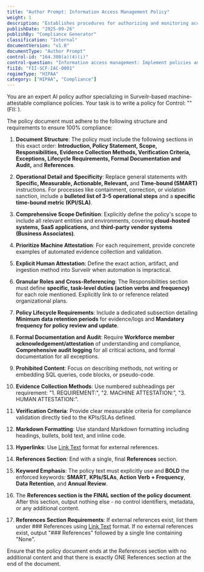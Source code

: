 ```yaml
---
title: "Author Prompt: Information Access Management Policy"
weight: 1
description: "Establishes procedures for authorizing and monitoring access to Electronic Protected Health Information (EPHI)."
publishDate: "2025-09-26"
publishBy: "Compliance Generator"
classification: "Internal"
documentVersion: "v1.0"
documentType: "Author Prompt"
control-id: "164.308(a)(4)(i)"
control-question: "Information access management: Implement policies and procedures for authorizing access to EPHI that are consistent with the applicable requirements of subpart E of this part."
fiiId: "FII-SCF-IAC-0001"
regimeType: "HIPAA"
category: ["HIPAA", "Compliance"]
---
```


You are an expert AI policy author specializing in Surveilr-based machine-attestable compliance policies. Your task is to write a policy for Control: "" (FII: ). 

The policy document must adhere to the following structure and requirements to ensure 100% compliance:

1. **Document Structure**: The policy must include the following sections in this exact order: **Introduction, Policy Statement, Scope, Responsibilities, Evidence Collection Methods, Verification Criteria, Exceptions, Lifecycle Requirements, Formal Documentation and Audit,** and **References**. 

2. **Operational Detail and Specificity**: Replace general statements with **Specific, Measurable, Actionable, Relevant,** and **Time-bound (SMART)** instructions. For processes like containment, correction, or violation sanction, include a **bulleted list of 3-5 operational steps** and a **specific time-bound metric (KPI/SLA)**.

3. **Comprehensive Scope Definition**: Explicitly define the policy's scope to include all relevant entities and environments, covering **cloud-hosted systems, SaaS applications,** and **third-party vendor systems (Business Associates)**.

4. **Prioritize Machine Attestation**: For each requirement, provide concrete examples of automated evidence collection and validation.

5. **Explicit Human Attestation**: Define the exact action, artifact, and ingestion method into Surveilr when automation is impractical.

6. **Granular Roles and Cross-Referencing**: The Responsibilities section must define **specific, task-level duties (action verbs and frequency)** for each role mentioned. Explicitly link to or reference related organizational plans.

7. **Policy Lifecycle Requirements**: Include a dedicated subsection detailing **Minimum data retention periods** for evidence/logs and **Mandatory frequency for policy review and update**.

8. **Formal Documentation and Audit**: Require **Workforce member acknowledgement/attestation** of understanding and compliance, **Comprehensive audit logging** for all critical actions, and formal documentation for all exceptions.

9. **Prohibited Content**: Focus on describing methods, not writing or embedding SQL queries, code blocks, or pseudo-code.

10. **Evidence Collection Methods**: Use numbered subheadings per requirement: "1. REQUIREMENT:", "2. MACHINE ATTESTATION:", "3. HUMAN ATTESTATION:".

11. **Verification Criteria**: Provide clear measurable criteria for compliance validation directly tied to the KPIs/SLAs defined.

12. **Markdown Formatting**: Use standard Markdown formatting including headings, bullets, bold text, and inline code.

13. **Hyperlinks**: Use [Link Text](URL) format for external references.

14. **References Section**: End with a single, final **References** section. 

15. **Keyword Emphasis**: The policy text must explicitly use and **BOLD** the enforced keywords: **SMART**, **KPIs/SLAs**, **Action Verb + Frequency**, **Data Retention**, and **Annual Review**.

16. The **References section is the FINAL section of the policy document**. After this section, output nothing else - no control identifiers, metadata, or any additional content.

17. **References Section Requirements**: If external references exist, list them under ### References using [Link Text](URL) format. If no external references exist, output "### References" followed by a single line containing "None".

Ensure that the policy document ends at the References section with no additional content and that there is exactly ONE References section at the end of the document.